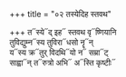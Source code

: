 +++
title = "०२ तस्येदिह स्तवथ"

+++
त᳓स्ये᳓द् इह᳓ स्तवथ वृ᳓ष्णियानि  
तुविद्युम्न᳓स्य तुविरा᳓धसो नॄ᳓न्  
य᳓स्य क्र᳓तुर् विदथि᳓यो न᳓ सम्रा᳓ट्  
साह्वा᳓न् त᳓रुत्रो अभि᳓ अ᳓स्ति कृष्टीः᳓